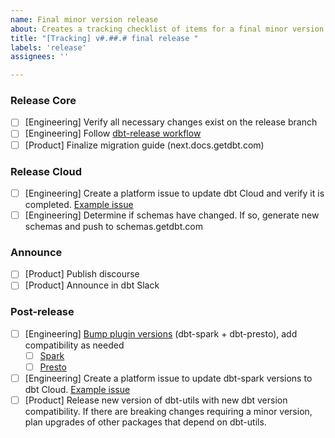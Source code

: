 ```yaml
---
name: Final minor version release
about: Creates a tracking checklist of items for a final minor version release
title: "[Tracking] v#.##.# final release "
labels: 'release'
assignees: ''

---
```


### Release Core
- [ ] [Engineering] Verify all necessary changes exist on the release branch
- [ ] [Engineering] Follow [dbt-release workflow](https://www.notion.so/dbtlabs/Releasing-b97c5ea9a02949e79e81db3566bbc8ef#03ff37da697d4d8ba63d24fae1bfa817) 
- [ ] [Product] Finalize migration guide (next.docs.getdbt.com)

### Release Cloud
- [ ] [Engineering] Create a platform issue to update dbt Cloud and verify it is completed. [Example issue](https://github.com/dbt-labs/dbt-cloud/issues/3481)
- [ ] [Engineering] Determine if schemas have changed. If so, generate new schemas and push to schemas.getdbt.com

### Announce
- [ ] [Product] Publish discourse
- [ ] [Product] Announce in dbt Slack

### Post-release
- [ ] [Engineering] [Bump plugin versions](https://www.notion.so/dbtlabs/Releasing-b97c5ea9a02949e79e81db3566bbc8ef#f01854e8da3641179fbcbe505bdf515c) (dbt-spark + dbt-presto), add compatibility as needed
   - [ ]  [Spark](https://github.com/dbt-labs/dbt-spark) 
   - [ ]  [Presto](https://github.com/dbt-labs/dbt-presto)
- [ ] [Engineering] Create a platform issue to update dbt-spark versions to dbt Cloud. [Example issue](https://github.com/dbt-labs/dbt-cloud/issues/3481)
- [ ] [Product] Release new version of dbt-utils with new dbt version compatibility. If there are breaking changes requiring a minor version, plan upgrades of other packages that depend on dbt-utils.
